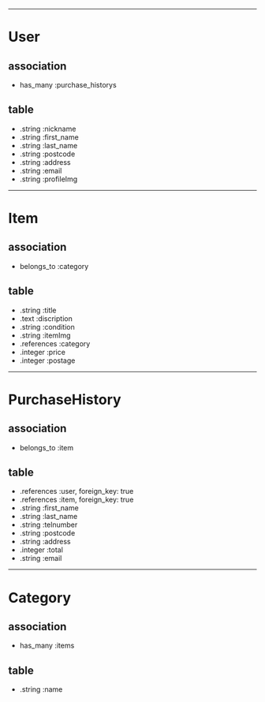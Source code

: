 <!-- #モデル名

##アソシエーション
 -アソシエーションの記述
 -アソシエーションの記述

##テーブル名

-.型 :カラム名
-.型 :カラム名
 -->
-----------
# User
## association

- has_many :purchase_historys

## table

- .string :nickname
- .string :first_name
- .string :last_name
- .string :postcode
- .string :address
- .string :email
- .string :profileImg

-----------
# Item
## association

- belongs_to :category

## table

- .string :title
- .text :discription
- .string :condition
- .string :itemImg
- .references :category
- .integer :price
- .integer :postage

-----------
# PurchaseHistory
## association

- belongs_to :item

## table

- .references :user, foreign_key: true
- .references :item, foreign_key: true
- .string :first_name
- .string :last_name
- .string :telnumber
- .string :postcode
- .string :address
- .integer :total
- .string :email

-----------
# Category
## association

- has_many :items

## table

- .string :name
